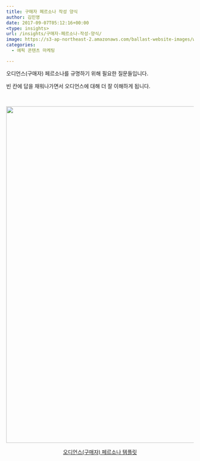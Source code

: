 ```yaml
---
title: 구매자 페르소나 작성 양식
author: 김민영
date: 2017-09-07T05:12:16+00:00
<type: insights>
url: /insights/구매자-페르소나-작성-양식/
image: https://s3-ap-northeast-2.amazonaws.com/ballast-website-images/wp-content/uploads/2017/09/15105822/Screen-Shot-2017-09-07-at-2.08.45-PM.png
categories:
  - 에픽 콘텐츠 마케팅

---
```

오디언스(구매자) 페르소나를 규명하기 위해 필요한 질문들입니다.

빈 칸에 답을 채워나가면서 오디언스에 대해 더 잘 이해하게 됩니다.

&nbsp;

[<img class="size-full wp-image-53319 aligncenter" src="https://ballast.co.kr/wp-content/uploads/2017/09/Screen-Shot-2017-09-07-at-2.08.45-PM.png" alt="" width="638" height="904" srcset="https://s3-ap-northeast-2.amazonaws.com/ballast-website-images/wp-content/uploads/2017/09/15105822/Screen-Shot-2017-09-07-at-2.08.45-PM.png 638w, https://s3-ap-northeast-2.amazonaws.com/ballast-website-images/wp-content/uploads/2017/09/15105822/Screen-Shot-2017-09-07-at-2.08.45-PM-212x300.png 212w" sizes="(max-width: 638px) 100vw, 638px" />][1]

<p style="text-align: center;">
  <a href="https://ballast.co.kr/wp-content/uploads/2017/09/persona_template.pdf">오디언스(구매자) 페르소나 템플릿</a>
</p>

 [1]: https://ballast.co.kr/wp-content/uploads/2017/09/persona_template.pdf